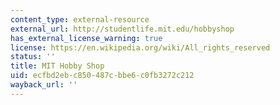 ```yaml
---
content_type: external-resource
external_url: http://studentlife.mit.edu/hobbyshop
has_external_license_warning: true
license: https://en.wikipedia.org/wiki/All_rights_reserved
status: ''
title: MIT Hobby Shop
uid: ecfbd2eb-c850-487c-bbe6-c0fb3272c212
wayback_url: ''
---
```

